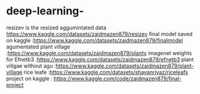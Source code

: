 # deep-learning-
resizev is the resized aggumintated data  https://www.kaggle.com/datasets/zaidmazen879/resizev
final model saved on kaggle :https://www.kaggle.com/datasets/zaidmazen879/finalmodel
agumentated plant village :https://www.kaggle.com/datasets/zaidmazen879/plantv
imagenet weights for Efnetb3 :https://www.kaggle.com/datasets/zaidmazen879/efnetb3
plant villgae without agu :https://www.kaggle.com/datasets/zaidmazen879/plant-village
rice leafe :https://www.kaggle.com/datasets/shayanriyaz/riceleafs
project on kaggle : https://www.kaggle.com/code/zaidmazen879/final-project
